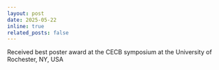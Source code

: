```yaml
---
layout: post
date: 2025-05-22 
inline: true
related_posts: false
---
```


Received best poster award at the CECB symposium at the University of Rochester, NY, USA 
